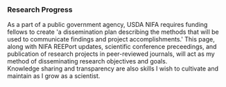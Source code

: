 ### Research Progress   

As a part of a public government agency, USDA NIFA requires funding fellows to create 'a dissemination plan describing the methods that will be used to communicate findings and project accomplishments.' This page, along with NIFA REEPort updates, scientific conference preceedings, and publication of research projects in peer-reviewed journals, will act as my method of disseminating research objectives and goals.   
Knowledge sharing and transparency are also skills I wish to cultivate and maintain as I grow as a scientist.

